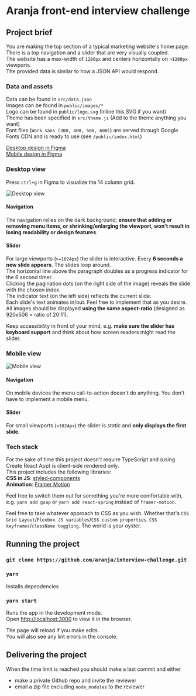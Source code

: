 # Aranja front-end interview challenge

## Project brief

You are making the top section of a typical marketing website's home page. There is a top navigation and a slider that are very visually coupled.\
The website has a max-width of `1280px` and centers horizontally on `>1280px` viewports.\
The provided data is similar to how a JSON API would respond.

### Data and assets

Data can be found in `src/data.json`\
Images can be found in `public/images/*`\
Logo can be found in `public/logo.svg` (Inline this SVG if you want)\
Theme has been specified in `src/theme.js` (Add to the theme anything you want)\
Font files (`Work sans (300, 400, 500, 600)`) are served through Google Fonts CDN and is ready to use (see `/public/index.html`)

[Desktop design in Figma](https://www.figma.com/file/h3XWe6bnNy9CDSf6bY4rGG/Werk-Aranja-interview-challenge?node-id=1%3A33)\
[Mobile design in Figma](https://www.figma.com/file/h3XWe6bnNy9CDSf6bY4rGG/Werk-Aranja-interview-challenge?node-id=1%3A48)

### Desktop view

Press `ctrl+g` in Figma to visualize the 14 column grid.

![Desktop view](https://user-images.githubusercontent.com/8494120/103651391-6def1200-4f59-11eb-8d85-0c55c863ab0b.png)

#### Navigation

The navigation relies on the dark background; **ensure that adding or removing menu items, or shrinking/enlarging the viewport, won't result in losing readability or design features**.

#### Slider

For large viewports (`>=1024px`) the slider is interactive. Every **6 seconds a new slide appears**. The slides loop around.\
The horizontal line above the paragraph doubles as a progress indicator for the 6 second timer.\
Clicking the pagination dots (on the right side of the image) reveals the slide with the chosen index.\
The indicator text (on the left side) reflects the current slide.\
Each slide's text animates in/out. Feel free to implement that as you desire.\
All images should be displayed **using the same aspect-ratio** (designed as 920x506 = ratio of 20:11).

Keep accessibility in front of your mind, e.g. **make sure the slider has keyboard support** and think about how screen readers might read the slider.

### Mobile view

![Mobile view](https://user-images.githubusercontent.com/8494120/103651934-3c2a7b00-4f5a-11eb-8e32-5ceed2aedd71.png)

#### Navigation

On mobile devices the menu call-to-action doesn't do anything. You don't have to implement a mobile menu.

#### Slider

For small viewports (`<1024px`) the slider is _static_ and **only displays the first slide**.

### Tech stack

For the sake of time this project doesn't require TypeScript and (using Create React App) is client-side rendered only.\
This project includes the following libraries:\
**CSS in JS**: [styled-components](https://github.com/styled-components/styled-components)\
**Animation**: [Framer Motion](https://github.com/framer/motion)

Feel free to switch them out for something you're more comfortable with, e.g. `yarn add gsap` or `yarn add react-spring` instead of `framer-motion`.

Feel free to take whatever approach to CSS as you wish. Whether that's `CSS Grid Layout`/`Flexbox`. `JS variables`/`CSS custom properties`. `CSS keyframes`/`className toggling`. The world is your oyster.

## Running the project

### `git clone https://github.com/aranja/interview-challenge.git`

### `yarn`
Installs dependencies

### `yarn start`

Runs the app in the development mode.\
Open [http://localhost:3000](http://localhost:3000) to view it in the browser.

The page will reload if you make edits.\
You will also see any lint errors in the console.

## Delivering the project

When the time limit is reached you should make a last commit and either
* make a private Github repo and invite the reviewer
* email a zip file excluding `node_modules` to the reviewer
